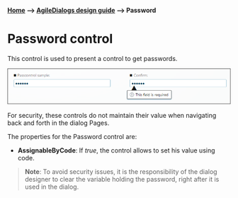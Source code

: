 __[Home](/) --> [AgileDialogs design guide](/guides/AgileDialogs-DesignGuide.md) --> Password__

# Password control

This control is used to present a control to get passwords.

![](../media/AgileDialogsDesignGuide/Password_01.png)

For security, these controls do not maintain their value when navigating back
and forth in the dialog Pages.

The properties for the Password control are:

-   **AssignableByCode**: If *true*, the control allows to set his value using code.

> __Note__: To avoid security issues, it is the responsibility of the dialog designer
to clear the variable holding the password, right after it is used in the
dialog.
